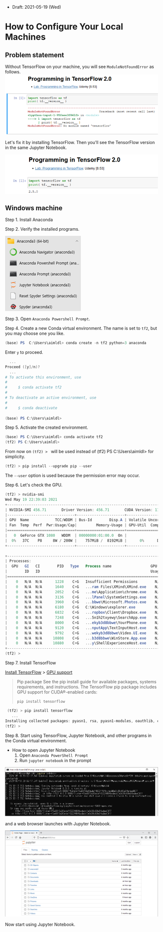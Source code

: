 * Draft: 2021-05-19 (Wed)

# How to Configure Your Local Machines

## Problem statement
Without TensorFlow on your machine, you will see `ModuleNotFoundError` as follows.
<img src='images/tensorflow_2_0-modulenotfounderror_no_module_named_tensorflow.png'>

Let's fix it by installing TensorFlow. Then you'll see the TensorFlow version in the same Jupyter Notebook.

<img src='images/tensorflow_2_0-tf___version__2_5_0.png'>

## Windows machine
Step 1. Install Anaconda

Step 2. Verify the installed programs.

<img src='images/win10-menu-anaconda3_64-bit.png'>

Step 3. Open `Anaconda Powershell Prompt`.

Step 4. Create a new Conda virtual environment.
        The name is set to `tf2`, but you may choose one you like.

```powershell
(base) PS  C:\Users\aimldl> conda create -n tf2 python=3 anaconda
```
Enter `y` to proceed.
```powershell
  ...
Proceed ([y]/n)?
  ...
# To activate this environment, use
#
#     $ conda activate tf2
#
# To deactivate an active environment, use
#
#     $ conda deactivate

(base) PS C:\Users\aimldl> 
```

Step 5. Activate the created environment.
```powershell
(base) PS C:\Users\aimldl> conda activate tf2
(tf2) PS C:\Users\aimldl>
```
From now on `(tf2) > ` will be used instead of (tf2) PS C:\Users\aimldl> for simplicity.
```powershell
(tf2) > pip install --upgrade pip --user
```
The `--user` option is used because the permission error may occur.

Step 6. Let's check the GPU.
```powershell
(tf2) > nvidia-smi
Wed May 19 22:39:03 2021
+-----------------------------------------------------------------------------+
| NVIDIA-SMI 456.71       Driver Version: 456.71       CUDA Version: 11.1     |
|-------------------------------+----------------------+----------------------+
| GPU  Name            TCC/WDDM | Bus-Id        Disp.A | Volatile Uncorr. ECC |
| Fan  Temp  Perf  Pwr:Usage/Cap|         Memory-Usage | GPU-Util  Compute M. |
|===============================+======================+======================|
|   0  GeForce GTX 1080   WDDM  | 00000000:01:00.0  On |                  N/A |
|  0%   37C    P8     8W / 200W |    757MiB /  8192MiB |      0%      Default |
+-------------------------------+----------------------+----------------------+

+-----------------------------------------------------------------------------+
| Processes:                                                                  |
|  GPU   GI   CI        PID   Type   Process name                  GPU Memory |
|        ID   ID                                                   Usage      |
|=============================================================================|
|    0   N/A  N/A      1228    C+G   Insufficient Permissions        N/A      |
|    0   N/A  N/A      1640    C+G   ...ram Files\XMind\XMind.exe    N/A      |
|    0   N/A  N/A      2052    C+G   ...me\Application\chrome.exe    N/A      |
|    0   N/A  N/A      3136    C+G   ...lPanel\SystemSettings.exe    N/A      |
|    0   N/A  N/A      3960    C+G   ...bbwe\Microsoft.Photos.exe    N/A      |
|    0   N/A  N/A      6180    C+G   C:\Windows\explorer.exe         N/A      |
|    0   N/A  N/A      6832    C+G   ...ropbox\Client\Dropbox.exe    N/A      |
|    0   N/A  N/A      7248    C+G   ...5n1h2txyewy\SearchApp.exe    N/A      |
|    0   N/A  N/A      8000    C+G   ...ekyb3d8bbwe\YourPhone.exe    N/A      |
|    0   N/A  N/A      9120    C+G   ...nputApp\TextInputHost.exe    N/A      |
|    0   N/A  N/A      9792    C+G   ...wekyb3d8bbwe\Video.UI.exe    N/A      |
|    0   N/A  N/A     10808    C+G   ...b3d8bbwe\WinStore.App.exe    N/A      |
|    0   N/A  N/A     10880    C+G   ...y\ShellExperienceHost.exe    N/A      |
+-----------------------------------------------------------------------------+
(tf2) > 
```
Step 7. Install TensorFlow

[Install TensorFlow](https://www.tensorflow.org/install) > [GPU support](https://www.tensorflow.org/install/gpu)
> Pip package
> See the pip install guide for available packages, systems requirements, and instructions. The TensorFlow pip package includes GPU support for CUDA®-enabled cards:
> ```
> pip install tensorflow
> ```

```powershell
 (tf2) > pip install tensorflow
   ...
Installing collected packages: pyasn1, rsa, pyasn1-modules, oauthlib, cachetools, requests-oauthlib, google-auth, tensorboard-plugin-wit, tensorboard-data-server, protobuf, numpy, markdown, grpcio, google-auth-oauthlib, absl-py, termcolor, tensorflow-estimator, tensorboard, opt-einsum, keras-preprocessing, keras-nightly, h5py, google-pasta, gast, flatbuffers, astunparse, tensorflow                                          Attempting uninstall: numpy                                                                                                                                                                                           Found existing installation: numpy 1.20.1                                                                                                                                                                           Uninstalling numpy-1.20.1:                                                                                                                                                                                            Successfully uninstalled numpy-1.20.1                                                                                                                                                                           Attempting uninstall: h5py                                                                                                                                                                                            Found existing installation: h5py 2.10.0                                                                                                                                                                            Uninstalling h5py-2.10.0:                                                                                                                                                                                             Successfully uninstalled h5py-2.10.0                                                                                                                                                                          Successfully installed absl-py-0.12.0 astunparse-1.6.3 cachetools-4.2.2 flatbuffers-1.12 gast-0.4.0 google-auth-1.30.0 google-auth-oauthlib-0.4.4 google-pasta-0.2.0 grpcio-1.34.1 h5py-3.1.0 keras-nightly-2.5.0.dev2021032900 keras-preprocessing-1.1.2 markdown-3.3.4 numpy-1.19.5 oauthlib-3.1.0 opt-einsum-3.3.0 protobuf-3.17.0 pyasn1-0.4.8 pyasn1-modules-0.2.8 requests-oauthlib-1.3.0 rsa-4.7.2 tensorboard-2.5.0 tensorboard-data-server-0.6.1 tensorboard-plugin-wit-1.8.0 tensorflow-2.5.0 tensorflow-estimator-2.5.0 termcolor-1.1.0
(tf2) > 
```
Step 8. Start using TensorFlow, Jupyter Notebook, and other programs in the Conda virtual environment.

* How to open Jupyter Notebook
  1. Open `Anaconda PowerShell Prompt`
  2. Run `jupyter notebook` in the prompt

<img src='images/anaconda_powershell_prompt-jupyter_notebook.png'>

and a web browser launches with Jupyter Notebook.

<img src='images/win10-jupyter_notebook-initial_launch.png'>

Now start using Jupyter Notebook.

